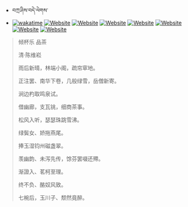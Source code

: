 - བཀྲ་ཤིས་བདེ་ལེགས་ 
- [![wakatime](https://wakatime.com/badge/user/5043ee4a-e361-4607-9d47-d557f2005d05.svg)](https://wakatime.com/@5043ee4a-e361-4607-9d47-d557f2005d05)	[![Website](https://img.shields.io/website?label=&up_color=orange&up_message=Tianchi&url=https%3A%2F%2Fshields.io)](https://tianchi.aliyun.com/home/science/scienceDetail?userId=1095279182618)	[![Website](https://img.shields.io/website?label=&up_color=blue&up_message=Kaggle&url=https%3A%2F%2Fshields.io)](https://www.kaggle.com/ivanxu/)	[![Website](https://img.shields.io/website?label=&up_color=gay&up_message=Yuque&url=https%3A%2F%2Fshields.io)](https://www.yuque.com/ivanaxu)	[![Website](https://img.shields.io/website?label=&up_color=brown&up_message=Leetcode&url=https%3A%2F%2Fshields.io)](https://leetcode.cn/u/ivanaxu)	[![Website](https://img.shields.io/website?label=&up_color=violet&up_message=AIstudio&url=https%3A%2F%2Fshields.io)](https://aistudio.baidu.com/aistudio/personalcenter/thirdview/979775)	[![Website](https://img.shields.io/website?label=&up_color=red&up_message=Gitee&url=https%3A%2F%2Fshields.io)](https://gitee.com/IvanaXu)	[![Website](https://img.shields.io/website?label=&up_color=yellow&up_message=Monkeytype&url=https%3A%2F%2Fshields.io)](https://monkeytype.com/profile/IvanaXu) 

> 倾杯乐  品茶
>
> 清·陈维崧
>
> 雨后新晴，林端小阁，疏帘窣地。
> 
> 正注罢、南华下卷，几般绿雪，岳僧新寄。
> 
> 涧边杓取鸣泉试。
> 
> 借幽廊，支瓦铫，细商茶事。
> 
> 松风入听，瑟瑟珠跳雪沸。
> 
> 绿鬓女、娇拖燕尾。
> 
> 捧玉湿钧州磁盏翠。
> 
> 羡幽韵、未泻先传，馀芬罢啜还殢。
> 
> 渐證入、茗柯至理。
> 
> 终不负、酪奴风致。
> 
> 七椀后，玉川子、颓然竟醉。
